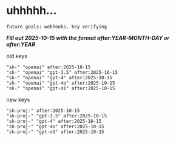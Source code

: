 # uhhhhh...

`future goals: webhooks, key verifying`



***Fill out 2025-10-15 with the format after:YEAR-MONTH-DAY or after:YEAR***

old keys
```
"sk-" "openai" after:2025-10-15
"sk-" "openai" "gpt-3.5" after:2025-10-15
"sk-" "openai" "gpt-4" after:2025-10-15
"sk-" "openai" "gpt-4o" after:2025-10-15
"sk-" "openai" "gpt-o1" after:2025-10-15
```

new keys
```
"sk-proj-" after:2025-10-15
"sk-proj-" "gpt-3.5" after:2025-10-15
"sk-proj-" "gpt-4" after:2025-10-15
"sk-proj-" "gpt-4o" after:2025-10-15
"sk-proj-" "gpt-o1" after:2025-10-15
```
